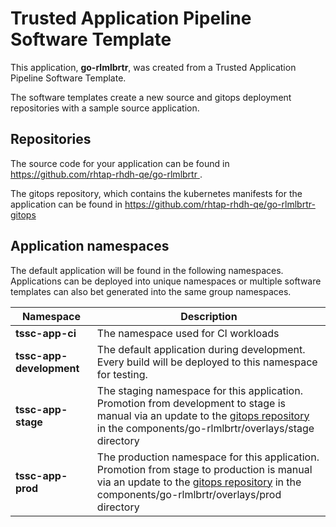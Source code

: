 # Trusted Application Pipeline Software Template

This application, **go-rlmlbrtr**, was created from a Trusted Application Pipeline Software Template.

The software templates create a new source and gitops deployment repositories with a sample source application. 

## Repositories

The source code for your application can be found in [https://github.com/rhtap-rhdh-qe/go-rlmlbrtr ](https://github.com/rhtap-rhdh-qe/go-rlmlbrtr ).
 
The gitops repository, which contains the kubernetes manifests for the application can be found in 
[https://github.com/rhtap-rhdh-qe/go-rlmlbrtr-gitops ](https://github.com/rhtap-rhdh-qe/go-rlmlbrtr-gitops ) 

## Application namespaces 

The default application will be found in the following namespaces. Applications can be deployed into unique namespaces or multiple software templates can also bet generated into the same group namespaces.  

|  Namespace   |  Description   |  
| -------- | -------- |
| **tssc-app-ci** | The namespace used for CI workloads |
| **tssc-app-development** | The default application during development. Every build will be deployed to this namespace for testing. |
| **tssc-app-stage** | The staging namespace for this application. Promotion from development to stage is manual via an update to the [gitops repository](https://github.com/rhtap-rhdh-qe/go-rlmlbrtr-gitops ) in the components/go-rlmlbrtr/overlays/stage directory |
| **tssc-app-prod** | The production namespace for this application. Promotion from stage to production is manual via an update to the [gitops repository](https://github.com/rhtap-rhdh-qe/go-rlmlbrtr-gitops ) in the components/go-rlmlbrtr/overlays/prod directory |